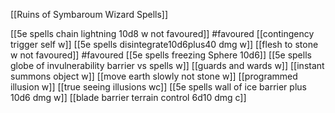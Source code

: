 [[Ruins of Symbaroum Wizard Spells]]

[[5e spells chain lightning 10d8 w not favoured]] #favoured 
[[contingency trigger self w]]
[[5e spells disintegrate10d6plus40 dmg w]]
[[flesh to stone w not favoured]] #favoured 
[[5e spells freezing Sphere 10d6]]
[[5e spells globe of invulnerability barrier vs spells w]]
[[guards and wards w]]
[[instant summons object w]]
[[move earth slowly not stone w]]
[[programmed illusion w]]
[[true seeing illusions wc]]
[[5e spells wall of ice barrier plus 10d6 dmg w]]
[[blade barrier terrain control 6d10 dmg c]]
